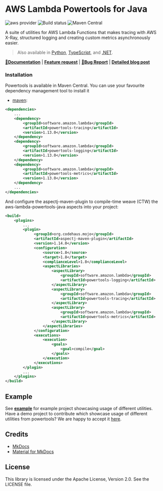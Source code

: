 # AWS Lambda Powertools for Java

![aws provider](https://img.shields.io/badge/provider-AWS-orange?logo=amazon-aws&color=ff9900) ![Build status](https://github.com/awslabs/aws-lambda-powertools-java/actions/workflows/build.yml/badge.svg) ![Maven Central](https://img.shields.io/maven-central/v/software.amazon.lambda/powertools-parent)

A suite of utilities for AWS Lambda Functions that makes tracing with AWS X-Ray, structured logging and creating custom metrics asynchronously easier.


> Also available in [Python](https://github.com/awslabs/aws-lambda-powertools-python), [TypeScript](https://github.com/awslabs/aws-lambda-powertools-typescript), and [.NET](https://github.com/awslabs/aws-lambda-powertools-dotnet).

**[📜Documentation](https://awslabs.github.io/aws-lambda-powertools-java/)** | **[Feature request](https://github.com/awslabs/aws-lambda-powertools-java/issues/new?assignees=&labels=feature-request%2C+triage&template=feature_request.md&title=)** | **[🐛Bug Report](https://github.com/awslabs/aws-lambda-powertools-java/issues/new?assignees=&labels=bug%2C+triage&template=bug_report.md&title=)** | **[Detailed blog post](https://aws.amazon.com/blogs/opensource/simplifying-serverless-best-practices-with-aws-lambda-powertools-java/)**

### Installation

Powertools is available in Maven Central. You can use your favourite dependency management tool to install it

* [maven](https://maven.apache.org/):
```xml
<dependencies>
    ...
    <dependency>
        <groupId>software.amazon.lambda</groupId>
        <artifactId>powertools-tracing</artifactId>
        <version>1.13.0</version>
    </dependency>
    <dependency>
        <groupId>software.amazon.lambda</groupId>
        <artifactId>powertools-logging</artifactId>
        <version>1.13.0</version>
    </dependency>
    <dependency>
        <groupId>software.amazon.lambda</groupId>
        <artifactId>powertools-metrics</artifactId>
        <version>1.13.0</version>
    </dependency>
    ...
</dependencies>
```

And configure the aspectj-maven-plugin to compile-time weave (CTW) the aws-lambda-powertools-java aspects into your project:

```xml
<build>
    <plugins>
        ...
        <plugin>
             <groupId>org.codehaus.mojo</groupId>
             <artifactId>aspectj-maven-plugin</artifactId>
             <version>1.14.0</version>
             <configuration>
                 <source>1.8</source>
                 <target>1.8</target>
                 <complianceLevel>1.8</complianceLevel>
                 <aspectLibraries>
                     <aspectLibrary>
                         <groupId>software.amazon.lambda</groupId>
                         <artifactId>powertools-logging</artifactId>
                     </aspectLibrary>
                     <aspectLibrary>
                         <groupId>software.amazon.lambda</groupId>
                         <artifactId>powertools-tracing</artifactId>
                     </aspectLibrary>
                     <aspectLibrary>
                         <groupId>software.amazon.lambda</groupId>
                         <artifactId>powertools-metrics</artifactId>
                     </aspectLibrary>
                 </aspectLibraries>
             </configuration>
             <executions>
                 <execution>
                     <goals>
                         <goal>compile</goal>
                     </goals>
                 </execution>
             </executions>
        </plugin>
        ...
    </plugins>
</build>
```

## Example

See **[example](https://github.com/aws-samples/aws-lambda-powertools-examples/tree/main/java)** for example project showcasing usage of different utilities. 
Have a demo project to contribute which showcase usage of different utilities from powertools? We are happy to accept it [here](https://github.com/aws-samples/aws-lambda-powertools-examples/blob/main/CONTRIBUTING.md#security-issue-notifications).

## Credits

* [MkDocs](https://www.mkdocs.org/)
* [Material for MkDocs](https://squidfunk.github.io/mkdocs-material/)

## License

This library is licensed under the Apache License, Version 2.0. See the LICENSE file.
